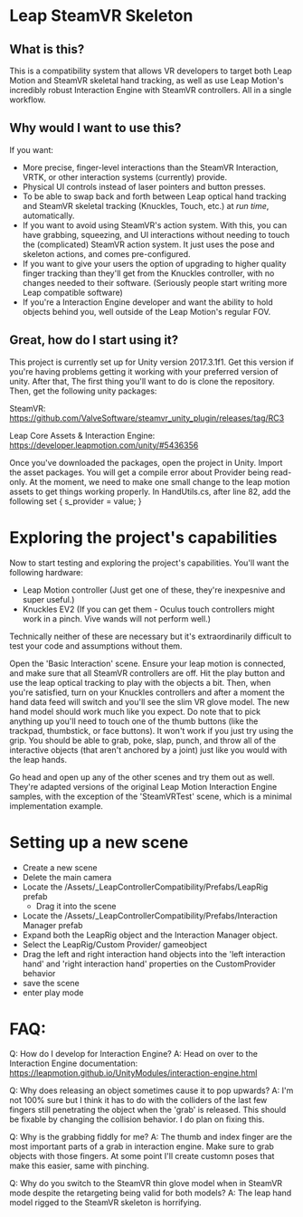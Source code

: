 # Leap SteamVR Skeleton
	  
## What is this?
This is a compatibility system that allows VR developers to target both Leap Motion and SteamVR skeletal hand tracking, as well as use Leap Motion's incredibly robust Interaction Engine with SteamVR controllers. All in a single workflow.

## Why would I want to use this?
If you want:
- More precise, finger-level interactions than the SteamVR Interaction, VRTK, or other interaction systems (currently) provide.
- Physical UI controls instead of laser pointers and button presses.
- To be able to swap back and forth between Leap optical hand tracking and SteamVR skeletal tracking (Knuckles, Touch, etc.) at *run time*, automatically.
- If you want to avoid using SteamVR's action system. With this, you can have grabbing, squeezing, and UI interactions without needing to touch the (complicated) SteamVR action system. It just uses the pose and skeleton actions, and comes pre-configured.
- If you want to give your users the option of upgrading to higher quality finger tracking than they'll get from the Knuckles controller, with no changes needed to their software. (Seriously people start writing more Leap compatible software)
- If you're a Interaction Engine developer and want the ability to hold objects behind you, well outside of the Leap Motion's regular FOV.

## Great, how do I start using it?
This project is currently set up for Unity version 2017.3.1f1. Get this version if you're having problems getting it working with your preferred version of unity. After that, The first thing you'll want to do is clone the repository. Then, get the following unity packages:

SteamVR:
https://github.com/ValveSoftware/steamvr_unity_plugin/releases/tag/RC3

Leap Core Assets & Interaction Engine:
https://developer.leapmotion.com/unity/#5436356

Once you've downloaded the packages, open the project in Unity. Import the asset packages. You will get a compile error about Provider being read-only. At the moment, we need to make one small change to the leap motion assets to get things working properly. In HandUtils.cs, after line 82, add the following
      set
      {
        s_provider = value;
      }

# Exploring the project's capabilities	  
Now to start testing and exploring the project's capabilities. You'll want the following hardware:
- Leap Motion controller (Just get one of these, they're inexpesnive and super useful.)
- Knuckles EV2 (If you can get them - Oculus touch controllers might work in a pinch. Vive wands will not perform well.)

Technically neither of these are necessary but it's extraordinarily difficult to test your code and assumptions without them.

Open the 'Basic Interaction' scene. Ensure your leap motion is connected, and make sure that all SteamVR controllers are off. Hit the play button and use the leap optical tracking to play with the objects a bit. Then, when you're satisfied, turn on your Knuckles controllers and after a moment the hand data feed will switch and you'll see the slim VR glove model. The new hand model should work much like you expect. Do note that to pick anything up you'll need to touch one of the thumb buttons (like the trackpad, thumbstick, or face buttons). It won't work if you just try using the grip. You should be able to grab, poke, slap, punch, and throw all of the interactive objects (that aren't anchored by a joint) just like you would with the leap hands.

Go head and open up any of the other scenes and try them out as well. They're adapted versions of the original Leap Motion Interaction Engine samples, with the exception of the 'SteamVRTest' scene, which is a minimal implementation example.

# Setting up a new scene
- Create a new scene
- Delete the main camera
- Locate the /Assets/_LeapControllerCompatibility/Prefabs/LeapRig prefab
	- Drag it into the scene
- Locate the /Assets/_LeapControllerCompatibility/Prefabs/Interaction Manager prefab
- Expand both the LeapRig object and the Interaction Manager object.
- Select the LeapRig/Custom Provider/ gameobject
- Drag the left and right interaction hand objects into the 'left interaction hand' and 'right interaction hand' properties on the CustomProvider behavior
- save the scene
- enter play mode

# FAQ:
Q: How do I develop for Interaction Engine?
A: Head on over to the Interaction Engine documentation: https://leapmotion.github.io/UnityModules/interaction-engine.html

Q: Why does releasing an object sometimes cause it to pop upwards?
A: I'm not 100% sure but I think it has to do with the colliders of the last few fingers still penetrating the object when the 'grab' is released. This should be fixable by changing the collision behavior. I do plan on fixing this.

Q: Why is the grabbing fiddly for me?
A: The thumb and index finger are the most important parts of a grab in interaction engine. Make sure to grab objects with those fingers. At some point I'll create customn poses that make this easier, same with pinching.

Q: Why do you switch to the SteamVR thin glove model when in SteamVR mode despite the retargeting being valid for both models?
A: The leap hand model rigged to the SteamVR skeleton is horrifying.
